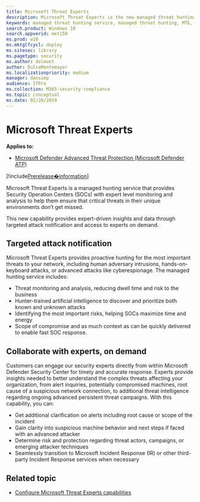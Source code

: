 ```yaml
---
title: Microsoft Threat Experts 
description: Microsoft Threat Experts is the new managed threat hunting service in Microsoft Defender Advanced Threat Protection (Microsoft Defender ATP) that provides proactive hunting, prioritization, and additional context and insights that further empower security operations centers (SOCs) to identify and respond to threats quickly and accurately. It provides additional layer of expertise and optics that Microsoft customers can utilize to augment security operation capabilities as part of Microsoft 365. 
keywords: managed threat hunting service, managed threat hunting, MTE, Microsoft Threat Experts
search.product: Windows 10
search.appverid: met150
ms.prod: w10
ms.mktglfcycl: deploy
ms.sitesec: library
ms.pagetype: security
ms.author: dolmont
author: DulceMontemayor
ms.localizationpriority: medium
manager: dansimp
audience: ITPro
ms.collection: M365-security-compliance 
ms.topic: conceptual
ms.date: 02/28/2019
---
```


# Microsoft Threat Experts
**Applies to:**
- [Microsoft Defender Advanced Threat Protection (Microsoft Defender ATP)](https://go.microsoft.com/fwlink/p/?linkid=2069559)

[!include[Prerelease�information](prerelease.md)]

Microsoft Threat Experts is a managed hunting service that provides Security Operation Centers (SOCs) with expert level monitoring and analysis to help them ensure that critical threats in their unique environments don’t get missed.
  
This new capability provides expert-driven insights and data through targeted attack notification and access to experts on demand. 
 
## Targeted attack notification 
Microsoft Threat Experts provides proactive hunting for the most important threats to your network, including human adversary intrusions, hands-on-keyboard attacks, or advanced attacks like cyberespionage. The managed hunting service includes:  
- Threat monitoring and analysis, reducing dwell time and risk to the business 
- Hunter-trained artificial intelligence to discover and prioritize both known and unknown attacks  
- Identifying the most important risks, helping SOCs maximize time and energy 
- Scope of compromise and as much context as can be quickly delivered to enable fast SOC response. 
 
## Collaborate with experts, on demand  
Customers can engage our security experts directly from within Microsoft Defender Security Center for timely and accurate response. Experts provide insights needed to better understand the complex threats affecting your organization, from alert inquiries, potentially compromised machines, root cause of a suspicious network connection, to additional threat intelligence regarding ongoing advanced persistent threat campaigns. With this capability, you can: 
- Get additional clarification on alerts including root cause or scope of the incident 
- Gain clarity into suspicious machine behavior and next steps if faced with an advanced attacker  
- Determine risk and protection regarding threat actors, campaigns, or emerging attacker techniques 
- Seamlessly transition to Microsoft Incident Response (IR) or other third-party Incident Response services when necessary 


## Related topic
- [Configure Microsoft Threat Experts capabilities](configure-microsoft-threat-experts.md)
